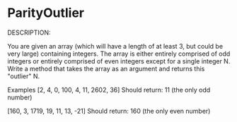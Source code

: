 # ParityOutlier
 DESCRIPTION:
 
 
 You are given an array (which will have a length of at least 3, but could be very large) containing integers. The array is either entirely comprised of odd integers or entirely comprised of even integers except for a single integer N. Write a method that takes the array as an argument and returns this "outlier" N. 
 
 
 
 Examples [2, 4, 0, 100, 4, 11, 2602, 36] Should return: 11 (the only odd number) 
 
 [160, 3, 1719, 19, 11, 13, -21] Should return: 160 (the only even number)

